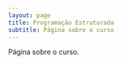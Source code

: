 ```yaml
---
layout: page
title: Programação Estruturada
subtitle: Página sobre o curso
---
```


Página sobre o curso.